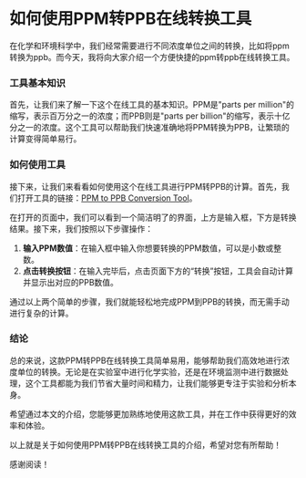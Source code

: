 如何使用PPM转PPB在线转换工具
=================

在化学和环境科学中，我们经常需要进行不同浓度单位之间的转换，比如将ppm转换为ppb。而今天，我将向大家介绍一个方便快捷的ppm转ppb在线转换工具。

### 工具基本知识

首先，让我们来了解一下这个在线工具的基本知识。PPM是"parts per million"的缩写，表示百万分之一的浓度；而PPB则是"parts per billion"的缩写，表示十亿分之一的浓度。这个工具可以帮助我们快速准确地将PPM转换为PPB，让繁琐的计算变得简单易行。

### 如何使用工具

接下来，让我们来看看如何使用这个在线工具进行PPM转PPB的计算。首先，我们打开工具的链接：[PPM to PPB Conversion Tool](https://www.onlinecalculatorsfree.com/zh-cn/convert/ppm-to-ppb.html)。

在打开的页面中，我们可以看到一个简洁明了的界面，上方是输入框，下方是转换结果。接下来，我们按照以下步骤操作：

1. **输入PPM数值**：在输入框中输入你想要转换的PPM数值，可以是小数或整数。
2. **点击转换按钮**：在输入完毕后，点击页面下方的“转换”按钮，工具会自动计算并显示出对应的PPB数值。

通过以上两个简单的步骤，我们就能轻松地完成PPM到PPB的转换，而无需手动进行复杂的计算。

### 结论

总的来说，这款PPM转PPB在线转换工具简单易用，能够帮助我们高效地进行浓度单位的转换。无论是在实验室中进行化学实验，还是在环境监测中进行数据处理，这个工具都能为我们节省大量时间和精力，让我们能够更专注于实验和分析本身。

希望通过本文的介绍，您能够更加熟练地使用这款工具，并在工作中获得更好的效率和体验。

以上就是关于如何使用PPM转PPB在线转换工具的介绍，希望对您有所帮助！

感谢阅读！